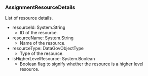 ### AssignmentResourceDetails
List of resource details.

- resourceId: System.String
  - ID of the resource.
- resourceName: System.String
  - Name of the resource.
- resourceType: DataGovObjectType
  - Type of the resource.
- isHigherLevelResource: System.Boolean
  - Boolean flag to signify whether the resource is a higher level resource.

